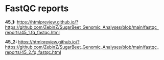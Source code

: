 # FastQC reports

**45_1:** https://htmlpreview.github.io/?https://github.com/ZebinZ/SugarBeet_Genomic_Analyses/blob/main/fastqc_reports/45_1.fq_fastqc.html

**45_2:** https://htmlpreview.github.io/?https://github.com/ZebinZ/SugarBeet_Genomic_Analyses/blob/main/fastqc_reports/45_2.fq_fastqc.html